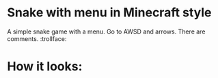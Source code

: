 # Snake with menu in Minecraft style
A simple snake game with a menu. Go to AWSD and arrows. There are comments. :trollface:

# How it looks:
